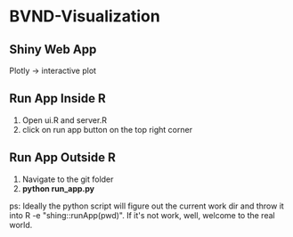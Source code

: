 # BVND-Visualization

## Shiny Web App
Plotly -> interactive plot

## Run App Inside R
1. Open ui.R and server.R
2. click on run app button on the top right corner

## Run App Outside R
1. Navigate to the git folder
2. **python run_app.py**

ps: Ideally the python script will figure out the current work dir and throw it into R -e "shing::runApp(pwd)". If it's not work, well, welcome to the real world.

